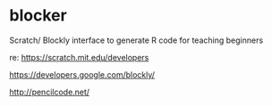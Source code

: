# blocker
Scratch/ Blockly interface to generate R code for teaching beginners

re: 
  https://scratch.mit.edu/developers
  
  https://developers.google.com/blockly/
  
  http://pencilcode.net/
  
  
